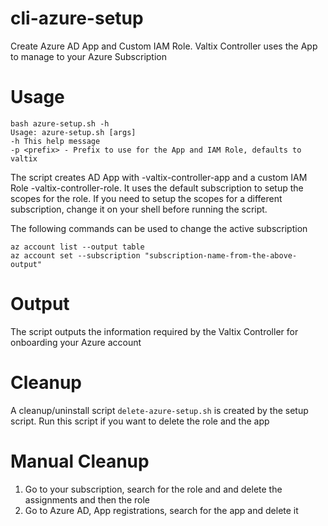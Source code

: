 # cli-azure-setup
Create Azure AD App and Custom IAM Role. Valtix Controller uses the App to manage to your Azure Subscription

# Usage
```
bash azure-setup.sh -h
Usage: azure-setup.sh [args]
-h This help message
-p <prefix> - Prefix to use for the App and IAM Role, defaults to valtix
```

The script creates AD App with <prefix>-valtix-controller-app and a custom IAM Role <prefix>-valtix-controller-role. It uses the default subscription to setup the scopes for the role. If you need to setup the scopes for a different subscription, change it on your shell before running the script.

The following commands can be used to change the active subscription

```
az account list --output table
az account set --subscription "subscription-name-from-the-above-output"
```

# Output
The script outputs the information required by the Valtix Controller for onboarding your Azure account

# Cleanup
A cleanup/uninstall script `delete-azure-setup.sh` is created by the setup script. Run this script if you want to delete the role and the app

# Manual Cleanup
1. Go to your subscription, search for the role and and delete the assignments and then the role
1. Go to Azure AD, App registrations, search for the app and delete it